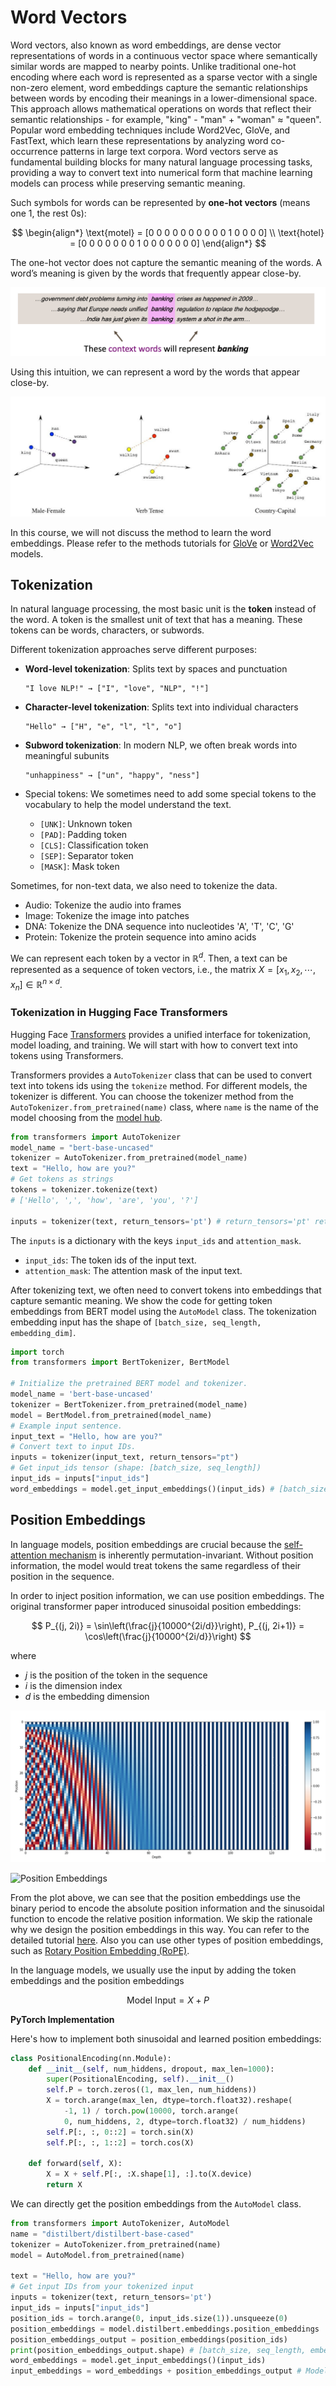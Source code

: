 # Word Vectors

Word vectors, also known as word embeddings, are dense vector representations of words in a continuous vector space where semantically similar words are mapped to nearby points. Unlike traditional one-hot encoding where each word is represented as a sparse vector with a single non-zero element, word embeddings capture the semantic relationships between words by encoding their meanings in a lower-dimensional space. This approach allows mathematical operations on words that reflect their semantic relationships - for example, "king" - "man" + "woman" ≈ "queen". Popular word embedding techniques include Word2Vec, GloVe, and FastText, which learn these representations by analyzing word co-occurrence patterns in large text corpora. Word vectors serve as fundamental building blocks for many natural language processing tasks, providing a way to convert text into numerical form that machine learning models can process while preserving semantic meaning.


Such symbols for words can be represented by **one-hot vectors** (means one 1, the rest 0s):

$$
\begin{align*}
\text{motel} = [0 0 0 0 0 0 0 0 0 0 1 0 0 0 0] \\
\text{hotel} = [0 0 0 0 0 0 0 1 0 0 0 0 0 0 0]
\end{align*}
$$

The one-hot vector does not capture the semantic meaning of the words. 
A word’s meaning is given by the words that frequently appear close-by.

![Word Vectors](./tf.assets/bank_vec.png)

Using this intuition, we can represent a word by the words that appear close-by.

![Word Vectors](./tf.assets/wordvec.png)

In this course, we will not discuss the method to learn the word embeddings. Please refer to the methods tutorials  for  [GloVe](https://nlp.stanford.edu/projects/glove/) or [Word2Vec](https://code.google.com/archive/p/word2vec/) models.

## Tokenization

In natural language processing, the most basic unit is the **token** instead of the word. A token is the smallest unit of text that has a meaning.  These tokens can be words, characters, or subwords.



Different tokenization approaches serve different purposes:

- **Word-level tokenization**: Splits text by spaces and punctuation
  ```
  "I love NLP!" → ["I", "love", "NLP", "!"]
  ```

- **Character-level tokenization**: Splits text into individual characters
  ```
  "Hello" → ["H", "e", "l", "l", "o"]
  ```

- **Subword tokenization**: In modern NLP, we often break words into meaningful subunits
  ```
  "unhappiness" → ["un", "happy", "ness"]
  ```

- Special tokens: We sometimes need to add some special tokens to the vocabulary to help the model understand the text.
  - `[UNK]`: Unknown token
  - `[PAD]`: Padding token
  - `[CLS]`: Classification token
  - `[SEP]`: Separator token
  - `[MASK]`: Mask token


Sometimes, for non-text data, we also need to tokenize the data. 

- Audio: Tokenize the audio into frames
- Image: Tokenize the image into patches
- DNA: Tokenize the DNA sequence into nucleotides 'A', 'T', 'C', 'G'
- Protein: Tokenize the protein sequence into amino acids 

We can represent each token by a vector in $\mathbb{R}^d$. Then, a text can be represented as a sequence of token vectors, i.e., the matrix $X = [x_1, x_2, \cdots, x_n] \in \mathbb{R}^{n \times d}$.



### Tokenization in Hugging Face Transformers

Hugging Face [Transformers](https://huggingface.co/docs/transformers/index) provides a unified interface for tokenization, model loading, and training. We will start with how to convert text into tokens using Transformers.

Transformers provides a `AutoTokenizer` class that can be used to convert text into tokens ids using the `tokenize` method. For different models, the tokenizer is different. You can choose the tokenizer method from the `AutoTokenizer.from_pretrained(name)` class, where `name` is the name of the model choosing from the [model hub](https://huggingface.co/models).

```python
from transformers import AutoTokenizer
model_name = "bert-base-uncased"
tokenizer = AutoTokenizer.from_pretrained(model_name)
text = "Hello, how are you?"
# Get tokens as strings
tokens = tokenizer.tokenize(text)
# ['Hello', ',', 'how', 'are', 'you', '?']

inputs = tokenizer(text, return_tensors='pt') # return_tensors='pt' returns a PyTorch tensor
```

The `inputs` is a dictionary with the keys `input_ids` and `attention_mask`.

- `input_ids`: The token ids of the input text.
- `attention_mask`: The attention mask of the input text.


After tokenizing text, we often need to convert tokens into embeddings that capture semantic meaning. We show the code for getting token embeddings from BERT model using the `AutoModel` class. The tokenization embedding input has the shape of `[batch_size, seq_length, embedding_dim]`.

```python
import torch
from transformers import BertTokenizer, BertModel

# Initialize the pretrained BERT model and tokenizer.
model_name = 'bert-base-uncased'
tokenizer = BertTokenizer.from_pretrained(model_name)
model = BertModel.from_pretrained(model_name)
# Example input sentence.
input_text = "Hello, how are you?"
# Convert text to input IDs.
inputs = tokenizer(input_text, return_tensors="pt")
# Get input_ids tensor (shape: [batch_size, seq_length])
input_ids = inputs["input_ids"]
word_embeddings = model.get_input_embeddings()(input_ids) # [batch_size, seq_length, embedding_dim]
```

## Position Embeddings

In language models, position embeddings are crucial because the [self-attention mechanism](attention.md) is inherently permutation-invariant. Without position information, the model would treat tokens the same regardless of their position in the sequence.

In order to inject position information, we can use position embeddings. The original transformer paper introduced sinusoidal position embeddings:

$$
P_{(j, 2i)} = \sin\left(\frac{j}{10000^{2i/d}}\right),
P_{(j, 2i+1)} = \cos\left(\frac{j}{10000^{2i/d}}\right)
$$

where
- $j$ is the position of the token in the sequence
- $i$ is the dimension index
- $d$ is the embedding dimension

![Position Embeddings](./tf.assets/positional_encoding.png)

![Position Embeddings](./tf.assets/SteppedPositionalEncodingPlot.gif)

From the plot above, we can see that the position embeddings use the binary period to encode the absolute position information and the sinusoidal function to encode the relative position information. We skip the rationale why we design the position embeddings in this way. You can refer to the detailed tutorial [here](https://huggingface.co/blog/designing-positional-encoding). Also you can use other types of position embeddings, such as [Rotary Position Embedding (RoPE)](https://arxiv.org/abs/2104.09864).

In the language models, we usually use the input by adding the token embeddings and the position embeddings 

$$
\text{Model Input} = X+P
$$

**PyTorch Implementation**

Here's how to implement both sinusoidal and learned position embeddings:

```python
class PositionalEncoding(nn.Module):
    def __init__(self, num_hiddens, dropout, max_len=1000):
        super(PositionalEncoding, self).__init__()
        self.P = torch.zeros((1, max_len, num_hiddens))
        X = torch.arange(max_len, dtype=torch.float32).reshape(
            -1, 1) / torch.pow(10000, torch.arange(
            0, num_hiddens, 2, dtype=torch.float32) / num_hiddens)
        self.P[:, :, 0::2] = torch.sin(X)
        self.P[:, :, 1::2] = torch.cos(X)

    def forward(self, X):
        X = X + self.P[:, :X.shape[1], :].to(X.device)
        return X
```

We can directly get the position embeddings from the `AutoModel` class.

```python
from transformers import AutoTokenizer, AutoModel
name = "distilbert/distilbert-base-cased"
tokenizer = AutoTokenizer.from_pretrained(name)
model = AutoModel.from_pretrained(name)

text = "Hello, how are you?"
# Get input IDs from your tokenized input
inputs = tokenizer(text, return_tensors='pt')
input_ids = inputs["input_ids"]
position_ids = torch.arange(0, input_ids.size(1)).unsqueeze(0)
position_embeddings = model.distilbert.embeddings.position_embeddings
position_embeddings_output = position_embeddings(position_ids)
print(position_embeddings_output.shape) # [batch_size, seq_length, embedding_dim]
word_embeddings = model.get_input_embeddings()(input_ids) 
input_embeddings = word_embeddings + position_embeddings_output # Model_Input = X + P
```































